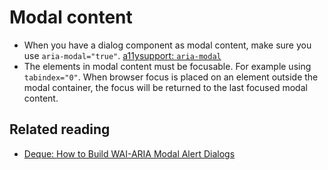 <!-- @license CC0-1.0 -->

# Modal content

- When you have a dialog component as modal content, make sure you use `aria-modal="true"`. [a11ysupport: `aria-modal`](https://a11ysupport.io/tech/aria/aria-modal_attribute)
- The elements in modal content must be focusable. For example using `tabindex="0"`. When browser focus is placed on an element outside the modal container, the focus will be returned to the last focused modal content.

## Related reading

- [Deque: How to Build WAI-ARIA Modal Alert Dialogs](https://www.deque.com/blog/aria-modal-alert-dialogs-a11y-support-series-part-2/)
